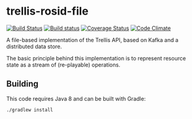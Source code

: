 # trellis-rosid-file

[![Build Status](https://travis-ci.org/trellis-ldp/trellis-rosid-file.png?branch=master)](https://travis-ci.org/trellis-ldp/trellis-rosid-file)
[![Build status](https://ci.appveyor.com/api/projects/status/w04a5ssibajvcuui?svg=true)](https://ci.appveyor.com/project/acoburn/trellis-rosid-file)
[![Coverage Status](https://coveralls.io/repos/github/trellis-ldp/trellis-rosid-file/badge.svg?branch=master)](https://coveralls.io/github/trellis-ldp/trellis-rosid-file?branch=master)
[![Code Climate](https://codeclimate.com/github/trellis-ldp/trellis-rosid-file/badges/gpa.svg)](https://codeclimate.com/github/trellis-ldp/trellis-rosid-file)

A file-based implementation of the Trellis API, based on Kafka and a distributed data store.

The basic principle behind this implementation is to represent resource state as a stream of (re-playable) operations.

## Building

This code requires Java 8 and can be built with Gradle:

    ./gradlew install
